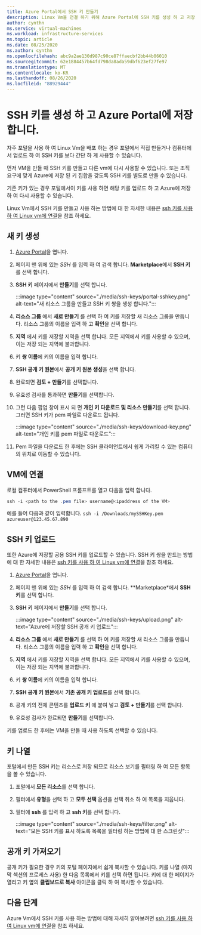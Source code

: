 ```yaml
---
title: Azure Portal에서 SSH 키 만들기
description: Linux Vm을 연결 하기 위해 Azure Portal에 SSH 키를 생성 하 고 저장 하는 방법을 알아봅니다.
author: cynthn
ms.service: virtual-machines
ms.workload: infrastructure-services
ms.topic: article
ms.date: 08/25/2020
ms.author: cynthn
ms.openlocfilehash: abc9a2ae130d987c90ce87ffaecbf2bb44b06010
ms.sourcegitcommit: 62e1884457b64fd798da8ada59dbf623ef27fe97
ms.translationtype: MT
ms.contentlocale: ko-KR
ms.lasthandoff: 08/26/2020
ms.locfileid: "88929444"
---
```

# <a name="generate-and-store-ssh-keys-in-the-azure-portal"></a>SSH 키를 생성 하 고 Azure Portal에 저장 합니다.

자주 포털을 사용 하 여 Linux Vm을 배포 하는 경우 포털에서 직접 만들거나 컴퓨터에서 업로드 하 여 SSH 키를 보다 간단 하 게 사용할 수 있습니다.

먼저 VM을 만들 때 SSH 키를 만들고 다른 vm에 다시 사용할 수 있습니다. 또는 조직 요구에 맞게 Azure에 저장 된 키 집합을 갖도록 SSH 키를 별도로 만들 수 있습니다. 

기존 키가 있는 경우 포털에서이 키를 사용 하면 해당 키를 업로드 하 고 Azure에 저장 하 여 다시 사용할 수 있습니다.

Linux Vm에서 SSH 키를 만들고 사용 하는 방법에 대 한 자세한 내용은 [ssh 키를 사용 하 여 Linux vm에 연결](./linux/ssh-from-windows.md)을 참조 하세요.

## <a name="generate-new-keys"></a>새 키 생성

1. [Azure Portal](https://portal.azure.com)을 엽니다.

1. 페이지 맨 위에 있는 *SSH* 를 입력 하 여 검색 합니다. **Marketplace**에서 **SSH 키**를 선택 합니다.

1. **SSH 키** 페이지에서 **만들기**를 선택 합니다.

   :::image type="content" source="./media/ssh-keys/portal-sshkey.png" alt-text="새 리소스 그룹을 만들고 SSH 키 쌍을 생성 합니다.":::

1. **리소스 그룹** 에서 **새로 만들기** 를 선택 하 여 키를 저장할 새 리소스 그룹을 만듭니다. 리소스 그룹의 이름을 입력 하 고 **확인**을 선택 합니다.

1. **지역** 에서 키를 저장할 지역을 선택 합니다. 모든 지역에서 키를 사용할 수 있으며,이는 저장 되는 지역에 불과합니다.

1. 키 **쌍 이름**에 키의 이름을 입력 합니다.

1. **SSH 공개 키 원본**에서 **공개 키 원본 생성**을 선택 합니다. 

1. 완료되면 **검토 + 만들기**를 선택합니다.

1. 유효성 검사를 통과하면 **만들기**를 선택합니다.

1. 그런 다음 팝업 창이 표시 되 면 **개인 키 다운로드 및 리소스 만들기**를 선택 합니다. 그러면 SSH 키가 pem 파일로 다운로드 됩니다.

   :::image type="content" source="./media/ssh-keys/download-key.png" alt-text="개인 키를 pem 파일로 다운로드":::

1. Pem 파일을 다운로드 한 후에는 SSH 클라이언트에서 쉽게 가리킬 수 있는 컴퓨터의 위치로 이동할 수 있습니다.


## <a name="connect-to-the-vm"></a>VM에 연결

로컬 컴퓨터에서 PowerShell 프롬프트를 열고 다음을 입력 합니다.

```powershell
ssh -i <path to the .pem file> username@<ipaddress of the VM>
```

예를 들어 다음과 같이 입력합니다. `ssh -i /Downloads/mySSHKey.pem azureuser@123.45.67.890`


## <a name="upload-an-ssh-key"></a>SSH 키 업로드

또한 Azure에 저장할 공용 SSH 키를 업로드할 수 있습니다. SSH 키 쌍을 만드는 방법에 대 한 자세한 내용은 [ssh 키를 사용 하 여 Linux vm에 연결](./linux/ssh-from-windows.md)을 참조 하세요.

1. [Azure Portal](https://portal.azure.com)을 엽니다.

1. 페이지 맨 위에 있는 *SSH* 를 입력 하 여 검색 합니다. **Marketplace*에서 **SSH 키**를 선택 합니다.

1. **SSH 키** 페이지에서 **만들기**를 선택 합니다.

   :::image type="content" source="./media/ssh-keys/upload.png" alt-text="Azure에 저장할 SSH 공개 키 업로드":::

1. **리소스 그룹** 에서 **새로 만들기** 를 선택 하 여 키를 저장할 새 리소스 그룹을 만듭니다. 리소스 그룹의 이름을 입력 하 고 **확인**을 선택 합니다.

1. **지역** 에서 키를 저장할 지역을 선택 합니다. 모든 지역에서 키를 사용할 수 있으며,이는 저장 되는 지역에 불과합니다.

1. 키 **쌍 이름**에 키의 이름을 입력 합니다.

1. **SSH 공개 키 원본**에서 **기존 공개 키 업로드**를 선택 합니다. 

1. 공개 키의 전체 콘텐츠를 **업로드 키** 에 붙여 넣고 **검토 + 만들기**를 선택 합니다.

1. 유효성 검사가 완료되면 **만들기**를 선택합니다. 

키를 업로드 한 후에는 VM을 만들 때 사용 하도록 선택할 수 있습니다.

## <a name="list-keys"></a>키 나열

포털에서 만든 SSH 키는 리소스로 저장 되므로 리소스 보기를 필터링 하 여 모든 항목을 볼 수 있습니다.

1. 포털에서 **모든 리소스**를 선택 합니다.
1. 필터에서 **유형**을 선택 하 고 **모두 선택** 옵션을 선택 취소 하 여 목록을 지웁니다.
1. 필터에 **ssh** 를 입력 하 고 **ssh 키**를 선택 합니다.

   :::image type="content" source="./media/ssh-keys/filter.png" alt-text="모든 SSH 키를 표시 하도록 목록을 필터링 하는 방법에 대 한 스크린샷":::

## <a name="get-the-public-key"></a>공개 키 가져오기

공개 키가 필요한 경우 키의 포털 페이지에서 쉽게 복사할 수 있습니다. 키를 나열 (마지막 섹션의 프로세스 사용) 한 다음 목록에서 키를 선택 하면 됩니다. 키에 대 한 페이지가 열리고 키 옆의 **클립보드로 복사** 아이콘을 클릭 하 여 복사할 수 있습니다.

## <a name="next-steps"></a>다음 단계

Azure Vm에서 SSH 키를 사용 하는 방법에 대해 자세히 알아보려면 [ssh 키를 사용 하 여 Linux vm에 연결](./linux/ssh-from-windows.md)을 참조 하세요.
